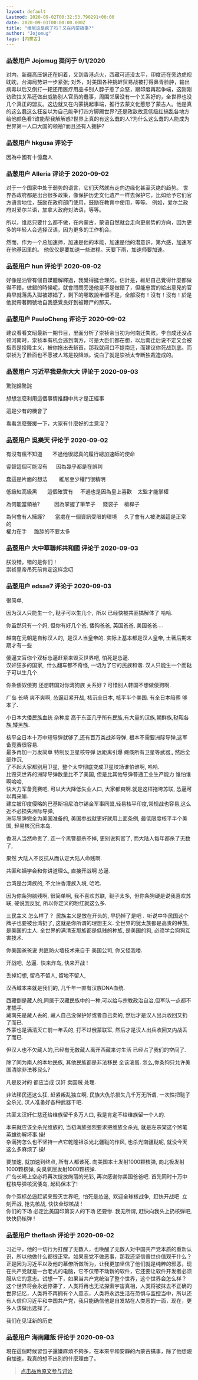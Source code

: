 ```yaml
---
layout: default
Lastmod: 2020-09-02T00:32:53.790291+00:00
date: 2020-09-01T00:00:00.000Z
title: "维尼这是疯了吗？又在内蒙搞事?"
author: "Jojomug"
tags: [内蒙古]
---
```



### 品葱用户 **Jojomug** 提问于 9/1/2020
    
对内，新疆高压锅还在焖着，又到香港点火，西藏可还没太平，印度还在旁边虎视眈眈，台海局势进一步紧张; 对外，对美国各种挑衅贸易战被打得鼻青脸肿，输出病毒以后又倒打一耙还用医疗用品卡别人脖子惹了众怒，跟印度再起争端，这刚刚访欧拉关系还做出威胁别人官员的蠢事，周围邻居没有一个关系好的，全世界也没几个真正的盟友。这边就又在内蒙挑起事端，推行去蒙文化惹怒了蒙古人。他是真的这么蠢这么狂妄以为自己能拳打四方脚踢世界?还是政敌故意低级红搞乱各地方给他颜色看?谁能帮我解解惑?世界上真的有这么蠢的人?为什么这么蠢的人能成为世界第一人口大国的领袖?而且还有人拥护?
    
                

### 品葱用户 **hkgusa** 评论于 
        
因為中國有十億蠢人
        
                

### 品葱用户 **Alleria** 评论于 2020-09-02
        
对于一个国家中处于弱势的语言，它们天然就有走向边缘化甚至灭绝的趋势。 世界各政府都是出台很多政策，像保护历史文化遗产一样去保护它，比如给予它们官方语言地位，鼓励在政府部门使用，鼓励在教育中使用，等等。 例如，爱尔兰政府对爱尔兰语，加拿大政府对法语，等等。  
  
所以，维尼只要什么都不做，在内蒙古，蒙语自然就会走向更弱势的方向，因为更多的年轻人会选择汉语，因为更多的工作机会。  
  
然而，作为一个总加速师，加速是他的本能，加速是他的潜意识，第六感，加速写在他基因里的。 他仅仅是要加速一些进程。天要下雨，加速师要加速。
        
                

### 品葱用户 **hun** 评论于 2020-09-02
        
好像是油管有個自媒體解釋過，我覺得挺合理的。估計是，維尼自己覺得什麼都做得不錯，做錯的時候呢，就會問問旁邊他是不是做錯了，但能忠實的給出意見的官員早就落馬入獄被嫖娼了，剩下的哪敢說半個不是，全部沒有！沒有！沒有！於是他就帶著問號地自我感覺良好到被鞭尸的那天。
        
                

### 品葱用户 **PauloCheng** 评论于 2020-09-02
        
建议看看文昭最新一期节目，里面分析了崇祯帝当初为何南迁失败。李自成还没占领河南时，崇祯本有机会逃到南方，可是大臣们都在想，以后南迁后说不定又会被指责是投降主义，被你拖出去斩首，那我就闭口不提南迁，而建议你死战到底。而崇祯为了脸面也不愿被人骂是投降派。说白了就是崇祯太专断独裁造成的。
        
                

### 品葱用户 **习近平我是你大大** 评论于 2020-09-03
        
驚詫歸驚詫  
  
想想怎麼利用這個事情推翻中共才是正經事  
  
這是少有的機會了  
  
看看怎麼聲援一下，大家有什麼好的主意沒？
        
                

### 品葱用户 **吳樂天** 评论于 2020-09-02
        
有沒有瘋不知道       不過他很認真的履行總加速師的使命  
  
睿智這個可能沒有      因為幾乎都是在誤判  
  
蠢這是片面的想法        維尼至少權鬥很精明  
  
低級紅高級黑       這個確實有     不過也是因為皇上喜歡    太監才能掌權  
  
為何能當領袖?          因為掌握了筆竿子     錢袋子    槍桿子  
  
為何會有人擁護?       當處在一個資訊受限的環境     久了會有人被洗腦這是正常的        
權力在手     跪舔的不要太多
        
                

### 品葱用户 **大中華聯邦共和國** 评论于 2020-09-03
        
朕没错，错的是你们！  
崇祯皇帝吊死前肯定这样念叨
        
                

### 品葱用户 **edsae7** 评论于 2020-09-03
        
很简单,  
  
因为汉人只能生一个, 鞑子可以生几个,  所以 已经快被共匪搞解体了 哈哈.  
  
你虽然只有一个妈, 但你有好几个爸, 倭狗爸爸, 英国爸爸, 美国爸爸....  
  
越南在元朝是自称汉人的,  是汉人当皇帝的. 实际上基本都是汉人皇帝, 土著后期末期才有一些  
  
傻逼文盲你个双标怂逼赶紧来毁灭世界吧, 怕死是怂逼.  
汉奸狂多的国家,  什么翻车都不奇怪, 一切为了它的民族和谐. 汉人只能生一个而鞑子可以生几个.  
  
你条倭奴倭狗 还想韩国对你湾狗族 关系好 ? 可惜别人韩国不想做倭狗啊.  
  
广岛 长崎 爽不爽啊, 怂逼赶紧开战, 核沉全日本, 核平半个美国. 有全日本陪葬 够本了.  
  
小日本大倭民族血统 杂种度 高于东亚几乎所有民族,有大量的汉族,朝鲜族,鞑靼各族,矮黑族.  
  
核平全日本十万中短导弹就够了,还有百万类战斧导弹, 根本不需要洲际导弹,这军备竞赛很容易.  
最多再加一万发简单 特制反卫星核导弹 远距离引爆 瘫痪所有卫星等武器,, 然后全部炸沉,  
了不起大家都别用卫星,  整个太空彻底变成卫星坟场谁怕谁啊, 哈哈.  
比毁灭世界的洲际导弹数量比不了美国, 但是比其他导弹普通工业生产能力 谁怕谁啊哈哈,  
快大力军备竞赛吧, 可以大大降低失业人口, 大家都爽啊.就是这样拖垮苏联, 怂逼可以再来嘛.  
建立被印度侵略的巴基斯坦尼泊尔锡金军事同盟,轻易核平印度,常规战也容易,这么近不必损失洲际导弹,  
洲际导弹完全为美国准备的, 美国参战就更好就用上面条例, 最低限度核平半个美国, 轻易核沉日本岛.  
  
香港人当然命贵了, 连一个黑警都杀不掉, 更别说狗官了, 而大陆人每年都杀了无数了,  
  
果然 大陆人不反抗从而认定大陆人命贱啊.  
  
共匪和姨学会和你讲道理么, 直接开战啊 怂逼.  
  
台湾是台湾族的, 不允许香港族入境, 哈哈.  
  
因为你条狗脑残啊, 很简单啊, 我不喜欢苏联,  鞑子太多,  但你条狗硬是说我喜欢苏联, 硬说我反犹, 所以你定义的粉红就这么多.  
  
三民主义 怎么样了 ?  民族主义是放在开头的, 早扔掉了是吧 .  听说中华民国这个牌子也要被台湾扔了, 这就是你所谓的理想主义. 全世界的犹太族都是高贵的种族, 是美国的主人. 全世界的满清支那族都是低贱的种族, 是美国的狗, 必须学会狗狗互害技术.  
  
你美国爸爸说 共匪防火墙技术来自于 美国公司, 你又怪我喽.  
  
开战吧,  怂逼.  快来炸岛, 快来开战 !  
  
丢掉幻想, 留岛不留人, 留地不留人,  
  
汉西域本来就是我们的, 几千年一直有汉族DNA血统.  
  
西藏倒是藏人的,同属于汉藏民族中的一种,可以给与宗教政治自治,但军队一点都不准插手.  
藏南先是藏人丢的, 藏人自己没保护好或者自己卖的, 然后才是汉人出兵收回又扔了而已.  
外蒙也是满清灭亡前一年丢的, 打不过俄蒙联军, 然后才是汉人出兵收回又内战丢了而已.  
  
但汉人也不欠藏人的,已经有无数藏人离开西藏来讨生活 已经占了我们的空间了.  
  
除了同为南人的本地民族, 其他民族都是非法移民 全该滚蛋. 怎么,你条狗只允许美国清除非法移民么?  
  
凡是反对的 都应当成 汉奸 卖国贼 处理.  
  
非法移民还这么狂, 赶紧叛乱独立啊, 民族大仇杀损失几千万无所谓, 一次性把鞑子全杀光, 汉人准备好各种武器干吧.  
  
共匪太汉奸仁慈还给维族留千多万人口, 我是肯定不给维族留一个人的.  
  
本来就应该全杀光维族的, 当初满族强烈要求把维族全杀光, 就是左宗棠这个煞笔英雄劝解坏事.操!  
杂满狗怎么也不坚持一点它乾隆祖杀光北疆鞑的作风, 也杀光南疆鞑呢, 就没今天这么多麻烦了.操!  
  
要加速, 就加速到终点, 所有人都该死. 向美国本土发射1000颗核弹, 向北极发射1000颗核弹, 向臭氧层发射1000颗核弹.  
广岛长崎上空必将再次绽放绚丽的光彩, 再次感谢你美国爸爸吧. 首先同时十万中程核导弹核沉倭岛, 起码保本了!  
  
你个双标怂逼赶紧来毁灭世界吧,  怕死是怂逼,  欢迎全球核战争,  赶快开战吧. 立刻开战, 抢先核战, 快快全球核战 !  
你们的下场 必定比美国印第安人的下场 还要惨. 我无所谓, 赶快向我头上扔核弹吧, 快快扔核弹 !
        
                

### 品葱用户 **theflash** 评论于 2020-09-02
        
习近平，他的一切行为打醒了无数人，也唤醒了无数人对中国共产党本质的重新认识，所以他做什么都很正常。如果恶党不做恶事，那我还坚信普世价值观干什么？正是因为习近平以及他的幕僚所做所为，让我更加坚信了他们就是纯粹的邪恶，现在共产党就是一台老式的电脑，它不仅带不动新的软件，它还要让软件开发者必须服从它的意志。试想一下，如果当共产党统治了整个世界，这个世界会怎么样？  
这个世界将会永远停滞了，人类将再也无法探索宇宙真相，人类将被抹去不正确的世界记忆，人类将不再拥有个人意志，人类将永远生活在恐惧与监控当中，所以还有人信仰习近平和中国共产党，我只能确信他是自发站在人类恶的一面，现在，更多人该做出选择了。  
  
我们在见证新的历史
        
                

### 品葱用户 **海南雞飯** 评论于 2020-09-03
        
現在這個時候習包子還嫌麻煩不夠多，在本來平和安靜的內蒙古搞事，除了他想親自加速，我真的想不出別的什麼理由了。
        
                





> [点击品葱原文参与讨论](https://pincong.rocks/question/30535)

